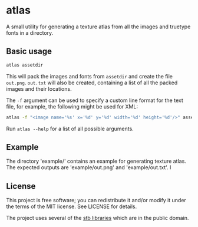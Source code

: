 # atlas
A small utility for generating a texture atlas from all the images and truetype
fonts in a directory.


## Basic usage
```bash
atlas assetdir
```
This will pack the images and fonts from `assetdir` and create the file
`out.png`. `out.txt` will also be created, containing a list of all the packed
images and their locations.

The `-f` argument can be used to specify a custom line format for the text file,
for example, the following might be used for XML:
```bash
atlas -f "<image name='%s' x='%d' y='%d' width='%d' height='%d'/>" assetdir
```

Run `atlas --help` for a list of all possible arguments.

## Example
The directory 'example/' contains an example for generating texture atlas. The expected outputs are
'example/out.png' and 'example/out.txt'. I

## License
This project is free software; you can redistribute it and/or modify it under
the terms of the MIT license. See LICENSE for details.

The project uses several of the [stb libraries](https://github.com/nothings/stb)
which are in the public domain.
